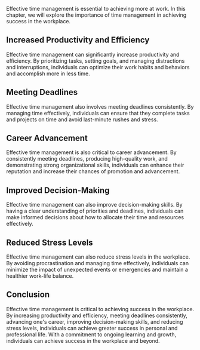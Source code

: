 
Effective time management is essential to achieving more at work. In this chapter, we will explore the importance of time management in achieving success in the workplace.

Increased Productivity and Efficiency
-------------------------------------

Effective time management can significantly increase productivity and efficiency. By prioritizing tasks, setting goals, and managing distractions and interruptions, individuals can optimize their work habits and behaviors and accomplish more in less time.

Meeting Deadlines
-----------------

Effective time management also involves meeting deadlines consistently. By managing time effectively, individuals can ensure that they complete tasks and projects on time and avoid last-minute rushes and stress.

Career Advancement
------------------

Effective time management is also critical to career advancement. By consistently meeting deadlines, producing high-quality work, and demonstrating strong organizational skills, individuals can enhance their reputation and increase their chances of promotion and advancement.

Improved Decision-Making
------------------------

Effective time management can also improve decision-making skills. By having a clear understanding of priorities and deadlines, individuals can make informed decisions about how to allocate their time and resources effectively.

Reduced Stress Levels
---------------------

Effective time management can also reduce stress levels in the workplace. By avoiding procrastination and managing time effectively, individuals can minimize the impact of unexpected events or emergencies and maintain a healthier work-life balance.

Conclusion
----------

Effective time management is critical to achieving success in the workplace. By increasing productivity and efficiency, meeting deadlines consistently, advancing one's career, improving decision-making skills, and reducing stress levels, individuals can achieve greater success in personal and professional life. With a commitment to ongoing learning and growth, individuals can achieve success in the workplace and beyond.
